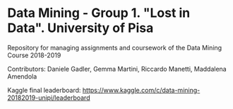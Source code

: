 # Data Mining - Group 1. "Lost in Data". University of Pisa
Repository for managing assignments and coursework of the Data Mining Course 2018-2019

Contributors: Daniele Gadler, Gemma Martini, Riccardo Manetti, Maddalena Amendola

Kaggle final leaderboard: https://www.kaggle.com/c/data-mining-20182019-unipi/leaderboard

